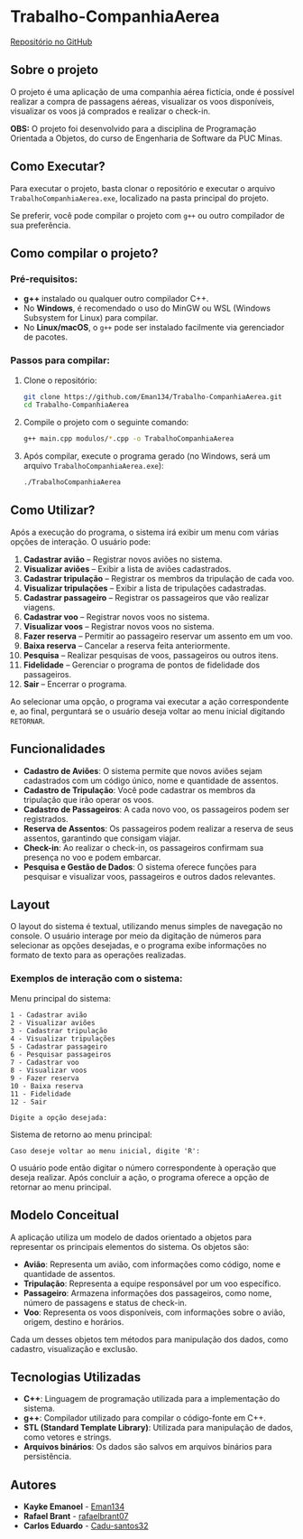
# Trabalho-CompanhiaAerea

[Repositório no GitHub](https://github.com/Eman134/Trabalho-CompanhiaAerea)

## Sobre o projeto

O projeto é uma aplicação de uma companhia aérea fictícia, onde é possível realizar a compra de passagens aéreas, visualizar os voos disponíveis, visualizar os voos já comprados e realizar o check-in.

**OBS:** O projeto foi desenvolvido para a disciplina de Programação Orientada a Objetos, do curso de Engenharia de Software da PUC Minas.

## Como Executar?

Para executar o projeto, basta clonar o repositório e executar o arquivo `TrabalhoCompanhiaAerea.exe`, localizado na pasta principal do projeto. 

Se preferir, você pode compilar o projeto com `g++` ou outro compilador de sua preferência.

## Como compilar o projeto?

### Pré-requisitos:
- **g++** instalado ou qualquer outro compilador C++.
- No **Windows**, é recomendado o uso do MinGW ou WSL (Windows Subsystem for Linux) para compilar.
- No **Linux/macOS**, o `g++` pode ser instalado facilmente via gerenciador de pacotes.

### Passos para compilar:

1. Clone o repositório:

    ```bash
    git clone https://github.com/Eman134/Trabalho-CompanhiaAerea.git
    cd Trabalho-CompanhiaAerea
    ```

2. Compile o projeto com o seguinte comando:

    ```bash
    g++ main.cpp modulos/*.cpp -o TrabalhoCompanhiaAerea
    ```

3. Após compilar, execute o programa gerado (no Windows, será um arquivo `TrabalhoCompanhiaAerea.exe`):

    ```bash
    ./TrabalhoCompanhiaAerea
    ```

## Como Utilizar?

Após a execução do programa, o sistema irá exibir um menu com várias opções de interação. O usuário pode:

1. **Cadastrar avião** – Registrar novos aviões no sistema.
2. **Visualizar aviões** – Exibir a lista de aviões cadastrados.
3. **Cadastrar tripulação** – Registrar os membros da tripulação de cada voo.
4. **Visualizar tripulações** – Exibir a lista de tripulações cadastradas.
5. **Cadastrar passageiro** – Registrar os passageiros que vão realizar viagens.
6. **Cadastrar voo** – Registrar novos voos no sistema.
7. **Visualizar voos** – Registrar novos voos no sistema.
8. **Fazer reserva** – Permitir ao passageiro reservar um assento em um voo.
9. **Baixa reserva** – Cancelar a reserva feita anteriormente.
10. **Pesquisa** – Realizar pesquisas de voos, passageiros ou outros itens.
11. **Fidelidade** – Gerenciar o programa de pontos de fidelidade dos passageiros.
12. **Sair** – Encerrar o programa.

Ao selecionar uma opção, o programa vai executar a ação correspondente e, ao final, perguntará se o usuário deseja voltar ao menu inicial digitando `RETORNAR`.

## Funcionalidades

- **Cadastro de Aviões**: O sistema permite que novos aviões sejam cadastrados com um código único, nome e quantidade de assentos.
- **Cadastro de Tripulação**: Você pode cadastrar os membros da tripulação que irão operar os voos.
- **Cadastro de Passageiros**: A cada novo voo, os passageiros podem ser registrados.
- **Reserva de Assentos**: Os passageiros podem realizar a reserva de seus assentos, garantindo que consigam viajar.
- **Check-in**: Ao realizar o check-in, os passageiros confirmam sua presença no voo e podem embarcar.
- **Pesquisa e Gestão de Dados**: O sistema oferece funções para pesquisar e visualizar voos, passageiros e outros dados relevantes.

## Layout

O layout do sistema é textual, utilizando menus simples de navegação no console. O usuário interage por meio da digitação de números para selecionar as opções desejadas, e o programa exibe informações no formato de texto para as operações realizadas.

### Exemplos de interação com o sistema:

Menu principal do sistema:

```text
1 - Cadastrar avião
2 - Visualizar aviões
3 - Cadastrar tripulação
4 - Visualizar tripulações
5 - Cadastrar passageiro
6 - Pesquisar passageiros
7 - Cadastrar voo
8 - Visualizar voos
9 - Fazer reserva
10 - Baixa reserva
11 - Fidelidade
12 - Sair

Digite a opção desejada:
```

Sistema de retorno ao menu principal:

```text
Caso deseje voltar ao menu inicial, digite 'R': 
```

O usuário pode então digitar o número correspondente à operação que deseja realizar. Após concluir a ação, o programa oferece a opção de retornar ao menu principal.

## Modelo Conceitual

A aplicação utiliza um modelo de dados orientado a objetos para representar os principais elementos do sistema. Os objetos são:

- **Avião**: Representa um avião, com informações como código, nome e quantidade de assentos.
- **Tripulação**: Representa a equipe responsável por um voo específico.
- **Passageiro**: Armazena informações dos passageiros, como nome, número de passagens e status de check-in.
- **Voo**: Representa os voos disponíveis, com informações sobre o avião, origem, destino e horários.

Cada um desses objetos tem métodos para manipulação dos dados, como cadastro, visualização e exclusão.

## Tecnologias Utilizadas

- **C++**: Linguagem de programação utilizada para a implementação do sistema.
- **g++**: Compilador utilizado para compilar o código-fonte em C++.
- **STL (Standard Template Library)**: Utilizada para manipulação de dados, como vetores e strings.
- **Arquivos binários**: Os dados são salvos em arquivos binários para persistência.

## Autores

- **Kayke Emanoel** - [Eman134](https://github.com/Eman134)
- **Rafael Brant** - [rafaelbrant07](https://github.com/rafaelbrant07)
- **Carlos Eduardo** - [Cadu-santos32](https://github.com/Cadu-santos32)